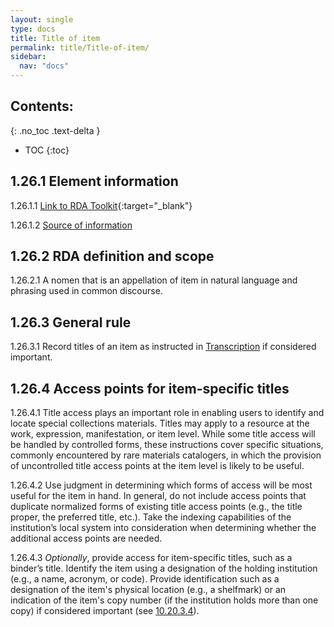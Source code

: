 ```yaml
---
layout: single
type: docs
title: Title of item
permalink: title/Title-of-item/
sidebar:
  nav: "docs"
---
```


## Contents:
{: .no_toc .text-delta }

- TOC
{:toc}

## 1.26.1 Element information

<a name="1.26.1.1">1.26.1.1</a> [Link to RDA Toolkit](https://beta.rdatoolkit.org/Content/Index?externalId=en-US_ala-18eb0d77-78b7-37fa-9dbb-6e735809b89a){:target="_blank"}

<a name="1.26.1.2">1.26.1.2</a> [Source of information](/DCRMR/title/)

## 1.26.2 RDA definition and scope

<a name="1.26.2.1">1.26.2.1</a> A nomen that is an appellation of item in natural language and phrasing used in common discourse.

## 1.26.3 General rule

<a name="1.26.3.1">1.26.3.1</a> Record titles of an item as instructed in [Transcription](/DCRMR/general-rules/Transcription/) if considered important.  

## 1.26.4 Access points for item-specific titles

<a name="1.26.4.1">1.26.4.1</a> Title access plays an important role in enabling users to identify and locate special collections materials. Titles may apply to a resource at the work, expression, manifestation, or item level. While some title access will be handled by controlled forms, these instructions cover specific situations, commonly encountered by rare materials catalogers, in which the provision of uncontrolled title access points at the item level is likely to be useful.

<a name="1.26.4.2">1.26.4.2</a> Use judgment in determining which forms of access will be most useful for the item in hand. In general, do not include access points that duplicate normalized forms of existing title access points (e.g., the title proper, the preferred title, etc.). Take the indexing capabilities of the institution’s local system into consideration when determining whether the additional access points are needed.

<a name="1.26.4.3">1.26.4.3</a> *Optionally*, provide access for item-specific titles, such as a binder’s title. Identify the item using a designation of the holding institution (e.g., a name, acronym, or code). Provide identification such as a designation of the item's physical location (e.g., a shelfmark) or an indication of the item's copy number (if the institution holds more than one copy) if considered important (see [10.20.3.4](/DCRMR/additional-notes/Note-on-item/#10.20.3.4)).
